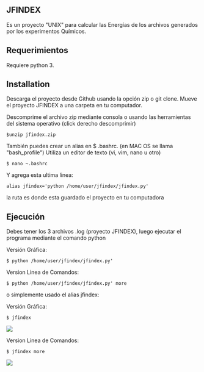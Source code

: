 ## JFINDEX

Es un proyecto "UNIX" para calcular las Energías de los archivos generados por los experimentos Químicos.
## Requerimientos

Requiere python 3.

## Installation

Descarga el proyecto desde Github usando la opción zip o git clone. Mueve el proyecto JFINDEX a una carpeta en tu computador. 

Descomprime el archivo zip mediante consola o usando las herramientas del sistema operativo (click derecho descomprimir)
```
$unzip jfindex.zip
```
También puedes crear un alias en $ .bashrc. (en MAC OS se llama "bash_profile") Utiliza un editor de texto (vi, vim, nano u otro)
```
$ nano ~.bashrc
```
Y agrega esta ultima linea: 
```
alias jfindex='python /home/user/jfindex/jfindex.py'
```
la ruta es donde esta guardado el proyecto en tu computadora

## Ejecución
Debes tener los 3 archivos .log (proyecto JFINDEX), luego ejecutar el programa mediante el comando python

Versión Gráfica:
```
$ python /home/user/jfindex/jfindex.py'
```
Version Linea de Comandos:
```
$ python /home/user/jfindex/jfindex.py' more
```
o simplemente usado el alias jfindex:

Versión Gráfica:
```
$ jfindex
```
![](https://webdesign.s3-us-west-2.amazonaws.com/jfindex/jfindex.png)

Version Linea de Comandos:
```
$ jfindex more
```
![](https://webdesign.s3-us-west-2.amazonaws.com/jfindex/jfindex_more.png)
